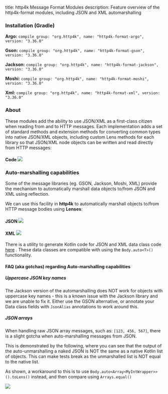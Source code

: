title: http4k Message Format Modules
description: Feature overview of the http4k-format modules, including JSON and XML automarshalling

### Installation (Gradle)
**Argo:**  ```compile group: "org.http4k", name: "http4k-format-argo", version: "3.36.0"```

**Gson:**  ```compile group: "org.http4k", name: "http4k-format-gson", version: "3.36.0"```

**Jackson:** ```compile group: "org.http4k", name: "http4k-format-jackson", version: "3.36.0"```

**Moshi:** ```compile group: "org.http4k", name: "http4k-format-moshi", version: "3.36.0"```

**Xml:** ```compile group: "org.http4k", name: "http4k-format-xml", version: "3.36.0"```

### About
These modules add the ability to use JSON/XML as a first-class citizen when reading from and to HTTP messages. Each implementation adds a set of 
standard methods and extension methods for converting common types into native JSON/XML objects, including custom Lens methods for each library so that 
JSON/XML node objects can be written and read directly from HTTP messages:

#### Code [<img class="octocat" src="/img/octocat-32.png"/>](https://github.com/http4k/http4k/blob/master/src/docs/guide/modules/message_formats/example.kt)

<script src="https://gist-it.appspot.com/https://github.com/http4k/http4k/blob/master/src/docs/guide/modules/message_formats/example.kt"></script>

### Auto-marshalling capabilities

Some of the message libraries (eg. GSON, Jackson, Moshi, XML) provide the mechanism to automatically marshall data objects to/from JSON and XML using reflection.

We can use this facility in **http4k** to automatically marshall objects to/from HTTP message bodies using **Lenses**:

#### JSON [<img class="octocat" src="/img/octocat-32.png"/>](https://github.com/http4k/http4k/blob/master/src/docs/guide/modules/message_formats/autoJson.kt)

<script src="https://gist-it.appspot.com/https://github.com/http4k/http4k/blob/master/src/docs/guide/modules/message_formats/autoJson.kt"></script>

#### XML [<img class="octocat" src="/img/octocat-32.png"/>](https://github.com/http4k/http4k/blob/master/src/docs/guide/modules/message_formats/autoXml.kt)

<script src="https://gist-it.appspot.com/https://github.com/http4k/http4k/blob/master/src/docs/guide/modules/message_formats/autoXml.kt"></script>

There is a utility to generate Kotlin code for JSON and XML data class code [here](http://http4k-data-class-gen.herokuapp.com) . These data classes are compatible with using the `Body.auto<T>()` functionality. 

#### FAQ (aka gotchas) regarding Auto-marshalling capabilities

##### Uppercase JSON key names
The Jackson version of the automarshalling does NOT work for objects with uppercase key names - this is a known issue with the Jackson library and we are unable to fix it. Either use the GSON alternative, or annotate your Data class fields with `JsonAlias` annotations to work around this.

##### JSON arrays
When handling raw JSON array messages, such as: `[123, 456, 567]`, there is a slight gotcha when auto-marshalling messages from JSON.

This is demonstrated by the following, where you can see that the output of the auto-unmarshalling a naked JSON is NOT the same as a native Kotlin list of objects. This can make tests break as the unmarshalled list is NOT equal to the native list.

As shown, a workaround to this is to use `Body.auto<Array<MyIntWrapper>>().toLens()` instead, and then compare using `Arrays.equal()`

[<img class="octocat" src="/img/octocat-32.png"/>](https://github.com/http4k/http4k/blob/master/src/docs/guide/modules/message_formats/list_gotcha.kt)

<script src="https://gist-it.appspot.com/https://github.com/http4k/http4k/blob/master/src/docs/guide/modules/message_formats/list_gotcha.kt"></script>

